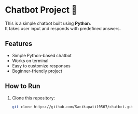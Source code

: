 # Chatbot Project 🤖

This is a simple chatbot built using **Python**.  
It takes user input and responds with predefined answers.

## Features
- Simple Python-based chatbot
- Works on terminal
- Easy to customize responses
- Beginner-friendly project

## How to Run
1. Clone this repository:
   ```bash
   git clone https://github.com/Sanikapatil0567/chatbot.git
